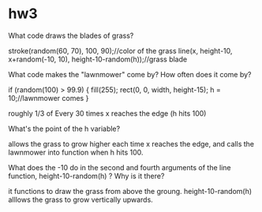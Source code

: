 # hw3
What code draws the blades of grass?

stroke(random(60, 70), 100, 90);//color of the grass
  line(x, height-10, x+random(-10, 10), height-10-random(h));//grass blade
	
What code makes the "lawnmower" come by? How often does it come by?

 if (random(100) > 99.9) {
    fill(255);
    rect(0, 0, width, height-15);
    h = 10;//lawnmower comes
  }
	
  roughly 1/3 of Every 30 times x reaches the edge (h hits 100)
	
What's the point of the h variable?

allows the grass to grow higher each time x reaches the edge, and calls the lawnmower into function when h hits 100.

What does the -10 do in the second and fourth arguments of the line function, height-10-random(h) ? Why is it there?

it functions to draw the grass from above the groung. height-10-random(h) alllows the grass to grow vertically upwards.
